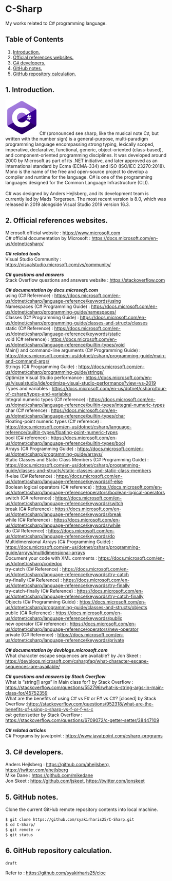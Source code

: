 # C-Sharp
My works related to C# programming language.

## Table of Contents
1. [Introduction.](#introduction)
2. [Official references websites.](#references)
3. [C# developers.](#developers)
4. [GitHub notes.](#github)
5. [GitHub repository calculation.](#calculation)

<a name="introduction"></a>
## 1. Introduction.
<img src="C_Sharp.png" height="110">
C# (pronounced see sharp, like the musical note C♯, but written with the number sign) is a general-purpose, multi-paradigm programming language encompassing strong typing, lexically scoped, imperative, declarative, functional, generic, object-oriented (class-based), and component-oriented programming disciplines. It was developed around 2000 by Microsoft as part of its .NET initiative, and later approved as an international standard by Ecma (ECMA-334) and ISO (ISO/IEC 23270:2018). Mono is the name of the free and open-source project to develop a compiler and runtime for the language. C# is one of the programming languages designed for the Common Language Infrastructure (CLI).
<br /><br />
C# was designed by Anders Hejlsberg, and its development team is currently led by Mads Torgersen. The most recent version is 8.0, which was released in 2019 alongside Visual Studio 2019 version 16.3.

<a name="references"></a>
## 2. Official references websites.
Microsoft official website : https://www.microsoft.com <br />
C# official documentation by Microsoft : https://docs.microsoft.com/en-us/dotnet/csharp/ <br />

**_C# related tools_** <br />
Visual Studio Community : https://visualstudio.microsoft.com/vs/community/ <br />

**_C# questions and answers_** <br />
Stack Overflow questions and answers website : https://stackoverflow.com

**_C# documentation by docs.microsoft.com_** <br />
using (C# Reference) : https://docs.microsoft.com/en-us/dotnet/csharp/language-reference/keywords/using <br />
Namespaces (C# Programming Guide) : https://docs.microsoft.com/en-us/dotnet/csharp/programming-guide/namespaces/ <br />
Classes (C# Programming Guide) : https://docs.microsoft.com/en-us/dotnet/csharp/programming-guide/classes-and-structs/classes <br />
static (C# Reference) : https://docs.microsoft.com/en-us/dotnet/csharp/language-reference/keywords/static <br />
void (C# reference) : https://docs.microsoft.com/en-us/dotnet/csharp/language-reference/builtin-types/void <br />
Main() and command-line arguments (C# Programming Guide) : https://docs.microsoft.com/en-us/dotnet/csharp/programming-guide/main-and-command-args/ <br />
Strings (C# Programming Guide) : https://docs.microsoft.com/en-us/dotnet/csharp/programming-guide/strings/ <br />
Optimize Visual Studio performance : https://docs.microsoft.com/en-us/visualstudio/ide/optimize-visual-studio-performance?view=vs-2019 <br />
Types and variables : https://docs.microsoft.com/en-us/dotnet/csharp/tour-of-csharp/types-and-variables <br />
Integral numeric types (C# reference) : https://docs.microsoft.com/en-us/dotnet/csharp/language-reference/builtin-types/integral-numeric-types <br />
char (C# reference) : https://docs.microsoft.com/en-us/dotnet/csharp/language-reference/builtin-types/char <br />
Floating-point numeric types (C# reference) : https://docs.microsoft.com/en-us/dotnet/csharp/language-reference/builtin-types/floating-point-numeric-types <br />
bool (C# reference) : https://docs.microsoft.com/en-us/dotnet/csharp/language-reference/builtin-types/bool <br />
Arrays (C# Programming Guide) : https://docs.microsoft.com/en-us/dotnet/csharp/programming-guide/arrays/ <br />
Static Classes and Static Class Members (C# Programming Guide) : https://docs.microsoft.com/en-us/dotnet/csharp/programming-guide/classes-and-structs/static-classes-and-static-class-members <br />
if-else (C# Reference) : https://docs.microsoft.com/en-us/dotnet/csharp/language-reference/keywords/if-else <br />
Boolean logical operators (C# reference) : https://docs.microsoft.com/en-us/dotnet/csharp/language-reference/operators/boolean-logical-operators <br />
switch (C# reference) : https://docs.microsoft.com/en-us/dotnet/csharp/language-reference/keywords/switch <br />
break (C# Reference) : https://docs.microsoft.com/en-us/dotnet/csharp/language-reference/keywords/break <br />
while (C# Reference) : https://docs.microsoft.com/en-us/dotnet/csharp/language-reference/keywords/while <br />
do (C# Reference) : https://docs.microsoft.com/en-us/dotnet/csharp/language-reference/keywords/do <br />
Multidimensional Arrays (C# Programming Guide) : https://docs.microsoft.com/en-us/dotnet/csharp/programming-guide/arrays/multidimensional-arrays <br />
Document your code with XML comments : https://docs.microsoft.com/en-us/dotnet/csharp/codedoc <br />
try-catch (C# Reference) : https://docs.microsoft.com/en-us/dotnet/csharp/language-reference/keywords/try-catch <br />
try-finally (C# Reference) : https://docs.microsoft.com/en-us/dotnet/csharp/language-reference/keywords/try-finally <br />
try-catch-finally (C# Reference) : https://docs.microsoft.com/en-us/dotnet/csharp/language-reference/keywords/try-catch-finally <br />
Objects (C# Programming Guide) : https://docs.microsoft.com/en-us/dotnet/csharp/programming-guide/classes-and-structs/objects <br />
public (C# Reference) : https://docs.microsoft.com/en-us/dotnet/csharp/language-reference/keywords/public <br />
new operator (C# reference) : https://docs.microsoft.com/en-us/dotnet/csharp/language-reference/operators/new-operator <br />
private (C# Reference) : https://docs.microsoft.com/en-us/dotnet/csharp/language-reference/keywords/private <br />

**_C# documentation by devblogs.microsoft.com_** <br />
What character escape sequences are available? by Jon Skeet : https://devblogs.microsoft.com/csharpfaq/what-character-escape-sequences-are-available/ <br />

**_C# questions and answers by Stack Overflow_** <br />
What is “string[] args” in Main class for? by Stack Overflow : https://stackoverflow.com/questions/552796/what-is-string-args-in-main-class-for/45752359 <br />
What are the benefits of using C# vs F# or F# vs C#? [closed] by Stack Overflow :https://stackoverflow.com/questions/952318/what-are-the-benefits-of-using-c-sharp-vs-f-or-f-vs-c <br />
c#: getter/setter by Stack Overflow : https://stackoverflow.com/questions/6709072/c-getter-setter/38447109 <br />

**_C# related articles_** <br />
C# Programs by javatpoint : https://www.javatpoint.com/csharp-programs <br />

<a name="developers"></a>
## 3. C# developers.
Anders Hejlsberg : https://github.com/ahejlsberg, https://twitter.com/ahejlsberg <br />
Mike Dane : https://github.com/mikedane <br />
Jon Skeet : https://github.com/jskeet, https://twitter.com/jonskeet <br />
 
<a name="github"></a>
## 5. GitHub notes.
Clone the current GitHub remote repository contents into local machine.
```
$ git clone https://github.com/syakirharis25/C-Sharp.git
$ cd C-Sharp/
$ git remote -v
$ git status
```

<a name="calculation"></a>
## 6. GitHub repository calculation.
```
draft
```
Refer to : https://github.com/syakirharis25/cloc
